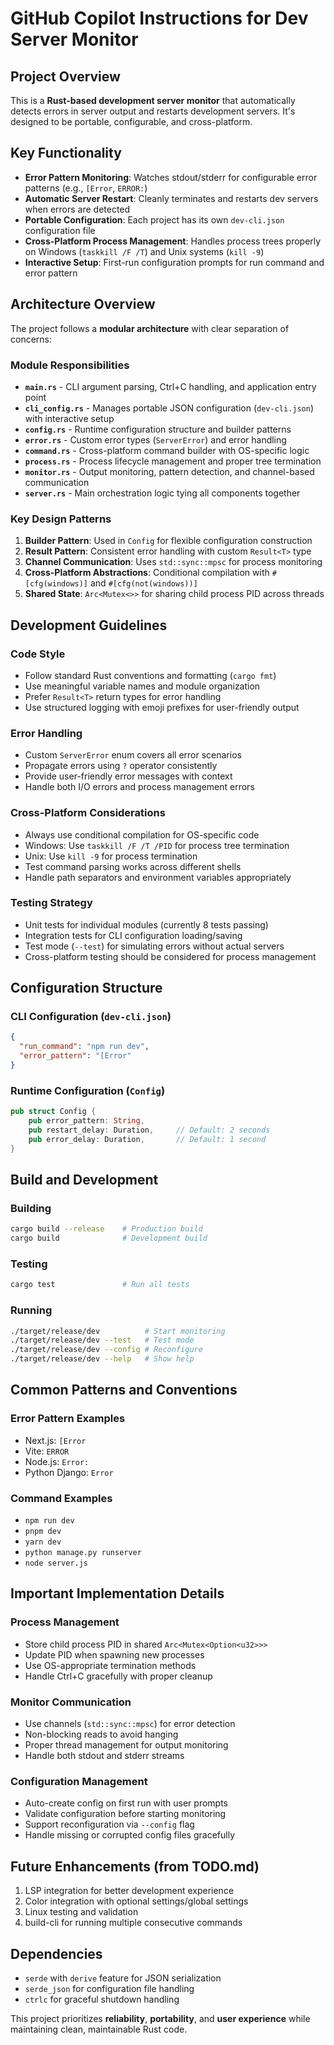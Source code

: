 # GitHub Copilot Instructions for Dev Server Monitor

## Project Overview

This is a **Rust-based development server monitor** that automatically detects errors in server output and restarts development servers. It's designed to be portable, configurable, and cross-platform.

## Key Functionality

- **Error Pattern Monitoring**: Watches stdout/stderr for configurable error patterns (e.g., `[Error`, `ERROR:`)
- **Automatic Server Restart**: Cleanly terminates and restarts dev servers when errors are detected
- **Portable Configuration**: Each project has its own `dev-cli.json` configuration file
- **Cross-Platform Process Management**: Handles process trees properly on Windows (`taskkill /F /T`) and Unix systems (`kill -9`)
- **Interactive Setup**: First-run configuration prompts for run command and error pattern

## Architecture Overview

The project follows a **modular architecture** with clear separation of concerns:

### Module Responsibilities

- **`main.rs`** - CLI argument parsing, Ctrl+C handling, and application entry point
- **`cli_config.rs`** - Manages portable JSON configuration (`dev-cli.json`) with interactive setup
- **`config.rs`** - Runtime configuration structure and builder patterns 
- **`error.rs`** - Custom error types (`ServerError`) and error handling
- **`command.rs`** - Cross-platform command builder with OS-specific logic
- **`process.rs`** - Process lifecycle management and proper tree termination
- **`monitor.rs`** - Output monitoring, pattern detection, and channel-based communication
- **`server.rs`** - Main orchestration logic tying all components together

### Key Design Patterns

1. **Builder Pattern**: Used in `Config` for flexible configuration construction
2. **Result Pattern**: Consistent error handling with custom `Result<T>` type
3. **Channel Communication**: Uses `std::sync::mpsc` for process monitoring
4. **Cross-Platform Abstractions**: Conditional compilation with `#[cfg(windows)]` and `#[cfg(not(windows))]`
5. **Shared State**: `Arc<Mutex<>>` for sharing child process PID across threads

## Development Guidelines

### Code Style
- Follow standard Rust conventions and formatting (`cargo fmt`)
- Use meaningful variable names and module organization
- Prefer `Result<T>` return types for error handling
- Use structured logging with emoji prefixes for user-friendly output

### Error Handling
- Custom `ServerError` enum covers all error scenarios
- Propagate errors using `?` operator consistently  
- Provide user-friendly error messages with context
- Handle both I/O errors and process management errors

### Cross-Platform Considerations
- Always use conditional compilation for OS-specific code
- Windows: Use `taskkill /F /T /PID` for process tree termination
- Unix: Use `kill -9` for process termination
- Test command parsing works across different shells
- Handle path separators and environment variables appropriately

### Testing Strategy
- Unit tests for individual modules (currently 8 tests passing)
- Integration tests for CLI configuration loading/saving
- Test mode (`--test`) for simulating errors without actual servers
- Cross-platform testing should be considered for process management

## Configuration Structure

### CLI Configuration (`dev-cli.json`)
```json
{
  "run_command": "npm run dev",
  "error_pattern": "[Error"
}
```

### Runtime Configuration (`Config`)
```rust
pub struct Config {
    pub error_pattern: String,
    pub restart_delay: Duration,     // Default: 2 seconds
    pub error_delay: Duration,       // Default: 1 second  
}
```

## Build and Development

### Building
```bash
cargo build --release    # Production build
cargo build              # Development build  
```

### Testing
```bash
cargo test               # Run all tests
```

### Running
```bash
./target/release/dev          # Start monitoring
./target/release/dev --test   # Test mode
./target/release/dev --config # Reconfigure
./target/release/dev --help   # Show help
```

## Common Patterns and Conventions

### Error Pattern Examples
- Next.js: `[Error`
- Vite: `ERROR`  
- Node.js: `Error:`
- Python Django: `Error`

### Command Examples
- `npm run dev`
- `pnpm dev`
- `yarn dev`
- `python manage.py runserver`
- `node server.js`

## Important Implementation Details

### Process Management
- Store child process PID in shared `Arc<Mutex<Option<u32>>>`
- Update PID when spawning new processes
- Use OS-appropriate termination methods
- Handle Ctrl+C gracefully with proper cleanup

### Monitor Communication
- Use channels (`std::sync::mpsc`) for error detection
- Non-blocking reads to avoid hanging
- Proper thread management for output monitoring
- Handle both stdout and stderr streams

### Configuration Management  
- Auto-create config on first run with user prompts
- Validate configuration before starting monitoring
- Support reconfiguration via `--config` flag
- Handle missing or corrupted config files gracefully

## Future Enhancements (from TODO.md)
1. LSP integration for better development experience
2. Color integration with optional settings/global settings
3. Linux testing and validation  
4. build-cli for running multiple consecutive commands

## Dependencies
- `serde` with `derive` feature for JSON serialization
- `serde_json` for configuration file handling
- `ctrlc` for graceful shutdown handling

This project prioritizes **reliability**, **portability**, and **user experience** while maintaining clean, maintainable Rust code.